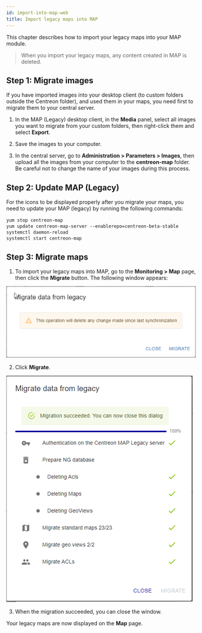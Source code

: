 ```yaml
---
id: import-into-map-web
title: Import legacy maps into MAP
---
```


This chapter describes how to import your legacy maps into your MAP module.

> When you import your legacy maps, any content created in MAP is deleted.

## Step 1: Migrate images

If you have imported images into your desktop client (to custom folders outside the Centreon folder), and used them in your maps, you need first to migrate them to your central server.

1. In the MAP (Legacy) desktop client, in the **Media** panel, select all images you want to migrate from your custom folders, then right-click them and select **Export**.

2. Save the images to your computer.

3. In the central server, go to **Administration > Parameters > Images**, then upload all the images from your computer to the **centreon-map** folder. Be careful not to change the name of your images during this process.

## Step 2: Update MAP (Legacy)

For the icons to be displayed properly after you migrate your maps, you need to update your MAP (legacy) by running the following commands:

```shell
yum stop centreon-map
yum update centreon-map-server --enablerepo=centreon-beta-stable
systemctl daemon-reload
systemctl start centreon-map
```

## Step 3: Migrate maps

1. To import your legacy maps into MAP, go to the **Monitoring > Map** page, then click the **Migrate** button. The following window appears:

  ![image](../assets/graph-views/ng/map-migrate-1.png)

2. Click **Migrate**.
 
  ![image](../assets/graph-views/ng/map-migrate-2.png)

3. When the migration succeeded, you can close the window.

  Your legacy maps are now displayed on the **Map** page. 
